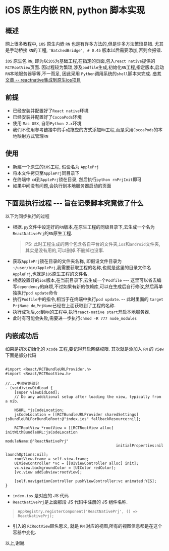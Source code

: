 # iOS 原生内嵌 RN, python 脚本实现
## 概述
网上很多教程中, `iOS` 原生内嵌 `RN` 也是有许多方法的,但是许多方法繁琐易错.
尤其是手动桥接 `RN`的工程, `'BatchedBridge', # 0.45` 版本以后需要添加,否则会报错.

`iOS` 原生包 `RN`, 即为以`iOS`为基础工程,在指定的页面,包入`react native`提供的`RCTRootView`页面.
因过程较为繁琐,涉及`podfile`生成,初始化`RN`工程,指定版本,启动 `RN`本地服务器等等,不一而足, 因此采用 `Python`调用系统的`shell`脚本来完成.
[参考文章 -- reactnative集成到原生ios项目](https://www.tuicool.com/articles/BfInEv)

## 前提
* 已经安装并配置好了`React native`环境
* 已经安装并配置好了`CocoaPods`环境
* 使用 `Mac OSX`, 自带`Python 2.x`环境
* 我们不使用参考链接中的手动拖曳的方式添加`RN`工程,而是采用`CocoaPods`的本地映射方式管理`RN`

## 使用
* 新建一个原生的`iOS`工程, 假设名为 `ApplePrj`
* 将本文件拷贝至`ApplePrj`同目录下
* 在终端中 `cd`到`ApplePrj`锁在目录, 然后执行`python rnPrjInit`即可
* 如果中间没有问题,会执行到本地服务器启动的页面

## 下面是执行过程 --- 旨在记录脚本究竟做了什么
以下为同步执行的过程

* 根据`.py`文件中设定好的`RN`版本,在原生工程的同级目录下,去生成一个名为`ReactNativePrj`的`RN`原生工程.
  > PS: 此时工程生成的两个包含各自平台的文件夹,`ios`和`android`文件夹,其实是没有用的,可以删掉.不删掉也没事.
* 获取`ApplePrj`锁在目录的文件夹名称, 即假设文件目录为`~/user/bin/ApplePrj`,我需要获取工程的名称,也就是这里的目录文件名`ApplePrj`,也就是`iOS`原生工程的文件名.
* 根据设置好的`ios`版本,在当前目录下,去生成一个`Podfile` --- 这里可以省去编写`dependency`的麻烦,不过如果有新的依赖库,可以在生成后自行修改,然后再单独执行`pod update`命令
* 执行`Podfile`中的指令,相当于在终端中执行`pod update`. -- 此时里面的 `target PrjName do`,`PrjName`已经在上面获取到了工程的名称.
* 执行成功后,`cd`到`RN`的工程中,执行`react-native start`开启本地服务器.
* 此时有可能会失败,需要进一步执行`chmod -R 777 node_modules`


## 内嵌成功后
如果是初次初始化的 `Xcode` 工程,要记得开启网络权限.
其次就是添加入 `RN` 的 `View`
下面是部分代码

```objc

#import <React/RCTBundleURLProvider.h>
#import <React/RCTRootView.h>

//...中间省略部分
- (void)viewDidLoad {
    [super viewDidLoad];
    // Do any additional setup after loading the view, typically from a nib.
    
    NSURL *jsCodeLocation;
    jsCodeLocation = [[RCTBundleURLProvider sharedSettings] jsBundleURLForBundleRoot:@"index.ios" fallbackResource:nil];
    
    RCTRootView *rootView = [[RCTRootView alloc] initWithBundleURL:jsCodeLocation
                                                        moduleName:@"ReactNativePrj"
                                                 initialProperties:nil
                                                     launchOptions:nil];
    rootView.frame = self.view.frame;
    UIViewController *vc = [[UIViewController alloc] init];
    vc.view.backgroundColor = [UIColor redColor];
    [vc.view addSubview:rootView];
    
    [self.navigationController pushViewController:vc animated:YES];
}
```

* `index.ios` 是对应的 JS 代码
* `ReactNativePrj`是上面那段 JS 代码中注册的 JS 组件名称.
> `AppRegistry.registerComponent('ReactNativePrj', () => ReactNativePrj);`

* 引入的 `RCRootView`顾名思义, 就是 `RN` 对应的视图,所有的视图信息都是在这个容器中变化.

以上,谢谢.





